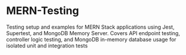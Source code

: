 # MERN-Testing
Testing setup and examples for MERN Stack applications using Jest, Supertest, and MongoDB Memory Server. Covers API endpoint testing, controller logic testing, and MongoDB in-memory database usage for isolated unit and integration tests
